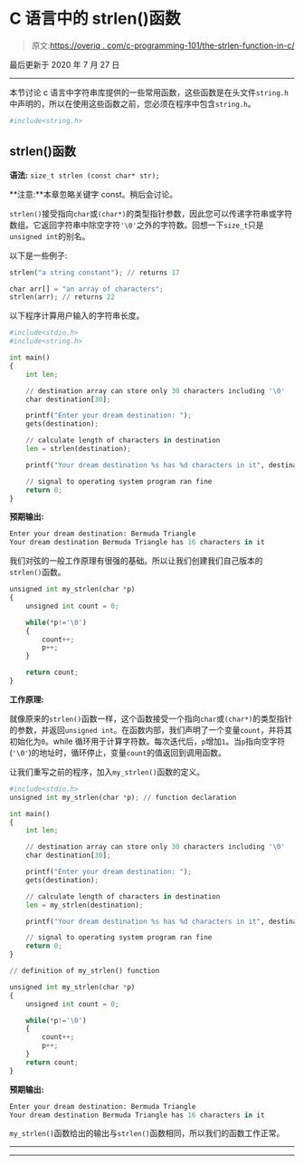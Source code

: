 # C 语言中的 strlen()函数

> 原文:[https://overiq . com/c-programming-101/the-strlen-function-in-c/](https://overiq.com/c-programming-101/the-strlen-function-in-c/)

最后更新于 2020 年 7 月 27 日

* * *

本节讨论 c 语言中字符串库提供的一些常用函数，这些函数是在头文件`string.h`中声明的，所以在使用这些函数之前，您必须在程序中包含`string.h`。

```py
#include<string.h>

```

## strlen()函数

**语法:** `size_t strlen (const char* str);`

**注意:**本章忽略关键字 const。稍后会讨论。

`strlen()`接受指向`char`或`(char*)`的类型指针参数，因此您可以传递字符串或字符数组。它返回字符串中除空字符`'\0'`之外的字符数。回想一下`size_t`只是`unsigned int`的别名。

以下是一些例子:

```py
strlen("a string constant"); // returns 17

char arr[] = "an array of characters";
strlen(arr); // returns 22

```

以下程序计算用户输入的字符串长度。

```py
#include<stdio.h>
#include<string.h>

int main()
{
    int len;

    // destination array can store only 30 characters including '\0'
    char destination[30];

    printf("Enter your dream destination: ");
    gets(destination);

    // calculate length of characters in destination
    len = strlen(destination); 

    printf("Your dream destination %s has %d characters in it", destination, len);

    // signal to operating system program ran fine
    return 0;
}

```

**预期输出:**

```py
Enter your dream destination: Bermuda Triangle
Your dream destination Bermuda Triangle has 16 characters in it

```

我们对弦的一般工作原理有很强的基础。所以让我们创建我们自己版本的`strlen()`函数。

```py
unsigned int my_strlen(char *p)
{
    unsigned int count = 0;

    while(*p!='\0')
    {
        count++;
        p++;
    }

    return count;
}

```

**工作原理:**

就像原来的`strlen()`函数一样，这个函数接受一个指向`char`或`(char*)`的类型指针的参数，并返回`unsigned int`。在函数内部，我们声明了一个变量`count`，并将其初始化为`0`。while 循环用于计算字符数。每次迭代后，`p`增加`1`。当`p`指向空字符(`'\0'`)的地址时，循环停止，变量`count`的值返回到调用函数。

让我们重写之前的程序，加入`my_strlen()`函数的定义。

```py
#include<stdio.h>
unsigned int my_strlen(char *p); // function declaration

int main()
{
    int len;

    // destination array can store only 30 characters including '\0'
    char destination[30];

    printf("Enter your dream destination: ");
    gets(destination);

    // calculate length of characters in destination
    len = my_strlen(destination);

    printf("Your dream destination %s has %d characters in it", destination, len);

    // signal to operating system program ran fine
    return 0;
}

// definition of my_strlen() function

unsigned int my_strlen(char *p)
{
    unsigned int count = 0;

    while(*p!='\0')
    {
        count++;
        p++;
    }
    return count;
}

```

**预期输出:**

```py
Enter your dream destination: Bermuda Triangle
Your dream destination Bermuda Triangle has 16 characters in it

```

`my_strlen()`函数给出的输出与`strlen()`函数相同，所以我们的函数工作正常。

* * *

* * *